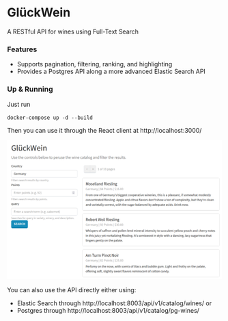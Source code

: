 # GlückWein
A RESTful API for wines using Full-Text Search


### Features

* Supports pagination, filtering, ranking, and highlighting
* Provides a Postgres API along a more advanced Elastic Search API

### Up & Running
Just run
```
docker-compose up -d --build
```

Then you can use it through the React client at http://localhost:3000/

![React client|666x430](client/public/glueckwein_DE.png)


You can also use the API directly either using:
- Elastic Search through http://localhost:8003/api/v1/catalog/wines/  or
- Postgres through http://localhost:8003/api/v1/catalog/pg-wines/
